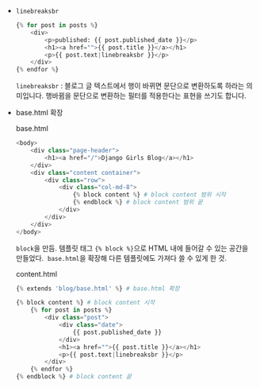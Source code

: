- `linebreaksbr`
    
    ```python
    {% for post in posts %}
    	<div>
    		<p>published: {{ post.published_date }}</p>
    		<h1><a href="">{{ post.title }}</a></h1>
    		<p>{{ post.text|linebreaksbr }}</p>
    	</div>
    {% endfor %}
    ```
    
    `linebreaksbr` : 블로그 글 텍스트에서 행이 바뀌면 문단으로 변환하도록 하라는 의미입니다.
    행바뀜을 문단으로 변환하는 필터를 적용한다는 표현을 쓰기도 합니다.
    
- base.html 확장
    
    base.html
    
    ```python
    <body>
        <div class="page-header">
            <h1><a href="/">Django Girls Blog</a></h1>
        </div>
        <div class="content container">
            <div class="row">
                <div class="col-md-8">
                    {% block content %} # block content 범위 시작
                    {% endblock %} # block content 범위 끝
                </div>
            </div>
        </div>
    </body>
    ```
    
    `block`을 만듬.
    템플릿 태그 `{% block %}`으로 HTML 내에 들어갈 수 있는 공간을 만들었다. 
    `base.html`을 확장해 다른 템플릿에도 가져다 쓸 수 있게 한 것.
    
    content.html
    
    ```python
    {% extends 'blog/base.html' %} # base.html 확장
    
    {% block content %} # block content 시작
        {% for post in posts %}
            <div class="post">
                <div class="date">
                    {{ post.published_date }}
                </div>
                <h1><a href="">{{ post.title }}</a></h1>
                <p>{{ post.text|linebreaksbr }}</p>
            </div>
        {% endfor %}
    {% endblock %} # block content 끝
    ```